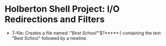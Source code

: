 # Holberton Shell Project: I/O Redirections and Filters
- 7-file: Creates a file named *\'"Best School"\'*$?*****:) containing the text "Best School" followed by a newline.
